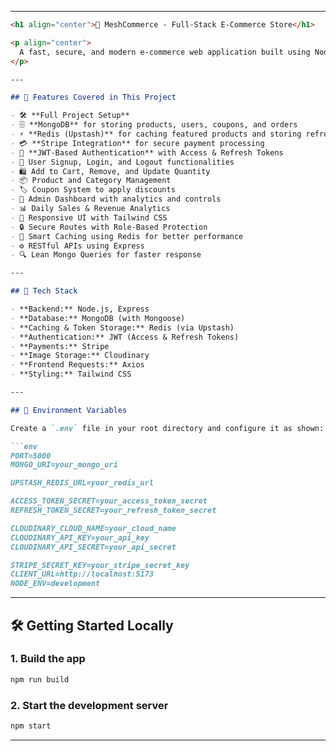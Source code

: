 

---

```markdown
<h1 align="center">🛒 MeshCommerce - Full-Stack E-Commerce Store</h1>

<p align="center">
  A fast, secure, and modern e-commerce web application built using Node.js, MongoDB, Redis, Stripe, Cloudinary, and Tailwind CSS.
</p>

---

## 🚀 Features Covered in This Project

- 🛠️ **Full Project Setup**
- 🗄️ **MongoDB** for storing products, users, coupons, and orders
- ⚡ **Redis (Upstash)** for caching featured products and storing refresh tokens
- 💳 **Stripe Integration** for secure payment processing
- 🔐 **JWT-Based Authentication** with Access & Refresh Tokens
- 👤 User Signup, Login, and Logout functionalities
- 🛍️ Add to Cart, Remove, and Update Quantity
- 📦 Product and Category Management
- 🏷️ Coupon System to apply discounts
- 👑 Admin Dashboard with analytics and controls
- 📊 Daily Sales & Revenue Analytics
- 🎨 Responsive UI with Tailwind CSS
- 🔒 Secure Routes with Role-Based Protection
- 🧠 Smart Caching using Redis for better performance
- ⚙️ RESTful APIs using Express
- 🔍 Lean Mongo Queries for faster response

---

## 🧪 Tech Stack

- **Backend:** Node.js, Express
- **Database:** MongoDB (with Mongoose)
- **Caching & Token Storage:** Redis (via Upstash)
- **Authentication:** JWT (Access & Refresh Tokens)
- **Payments:** Stripe
- **Image Storage:** Cloudinary
- **Frontend Requests:** Axios
- **Styling:** Tailwind CSS

---

## 🔧 Environment Variables

Create a `.env` file in your root directory and configure it as shown:

```env
PORT=5000
MONGO_URI=your_mongo_uri

UPSTASH_REDIS_URL=your_redis_url

ACCESS_TOKEN_SECRET=your_access_token_secret
REFRESH_TOKEN_SECRET=your_refresh_token_secret

CLOUDINARY_CLOUD_NAME=your_cloud_name
CLOUDINARY_API_KEY=your_api_key
CLOUDINARY_API_SECRET=your_api_secret

STRIPE_SECRET_KEY=your_stripe_secret_key
CLIENT_URL=http://localhost:5173
NODE_ENV=development
```

---

## 🛠️ Getting Started Locally

### 1. Build the app
```bash
npm run build
```

### 2. Start the development server
```bash
npm start
```

---
